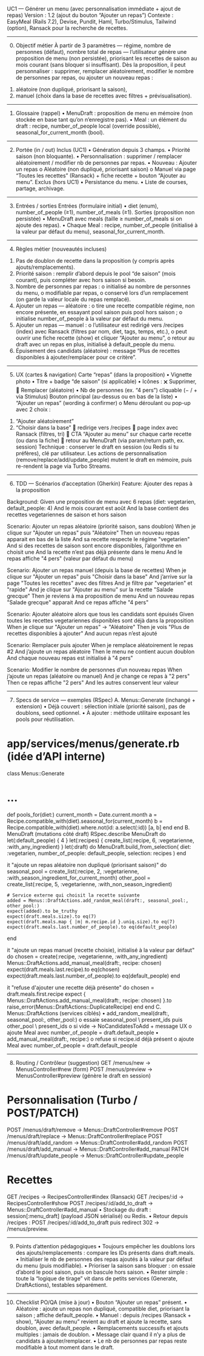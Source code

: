 UC1 — Générer un menu (avec personnalisation immédiate + ajout de repas)
Version : 1.2 (ajout du bouton “Ajouter un repas”)
Contexte : EasyMeal (Rails 7.2), Devise, Pundit, Haml, Turbo/Stimulus, Tailwind (option), Ransack pour la recherche de recettes.

---

0. Objectif métier
   À partir de 3 paramètres — régime, nombre de personnes (défaut), nombre total de repas — l’utilisateur génère une proposition de menu (non persistée), priorisant les recettes de saison au mois courant (sans bloquer si insuffisant).
   Dès la proposition, il peut personnaliser : supprimer, remplacer aléatoirement, modifier le nombre de personnes par repas, ou ajouter un nouveau repas :

1) aléatoire (non dupliqué, priorisant la saison),
2) manuel (choix dans la base de recettes avec filtres + prévisualisation).

---

1. Glossaire (rappel)
   • MenuDraft : proposition de menu en mémoire (non stockée en base tant qu’on n’enregistre pas).
   • Meal : un élément du draft : recipe, number_of_people local (override possible), seasonal_for_current_month (bool).

---

2. Portée (in / out)
   Inclus (UC1)
   • Génération depuis 3 champs.
   • Priorité saison (non bloquante).
   • Personnalisation : supprimer / remplacer aléatoirement / modifier nb de personnes par repas.
   • Nouveau : Ajouter un repas
   o Aléatoire (non dupliqué, priorisant saison)
   o Manuel via page “Toutes les recettes” (Ransack) + fiche recette + bouton “Ajouter au menu”.
   Exclus (hors UC1)
   • Persistance du menu.
   • Liste de courses, partage, archivage.

---

3. Entrées / sorties
   Entrées (formulaire initial)
   • diet (enum), number_of_people (≥1), number_of_meals (≥1).
   Sorties (proposition non persistée)
   • MenuDraft avec meals (taille ≥ number_of_meals si on ajoute des repas).
   • Chaque Meal : recipe, number_of_people (initialisé à la valeur par défaut du menu), seasonal_for_current_month.

---

4. Règles métier (nouveautés incluses)

1) Pas de doublon de recette dans la proposition (y compris après ajouts/remplacements).
2) Priorité saison : remplir d’abord depuis le pool “de saison” (mois courant), puis compléter avec hors saison si besoin.
3) Nombre de personnes par repas :
   o initialisé au nombre de personnes du menu,
   o modifiable par repas,
   o conservé lors d’un remplacement (on garde la valeur locale du repas remplacé).
4) Ajouter un repas — aléatoire :
   o tire une recette compatible régime, non encore présente, en essayant pool saison puis pool hors saison ;
   o initialise number_of_people à la valeur par défaut du menu.
5) Ajouter un repas — manuel :
   o l’utilisateur est redirigé vers /recipes (index) avec Ransack (filtres par nom, diet, tags, temps, etc.),
   o peut ouvrir une fiche recette (show) et cliquer “Ajouter au menu”,
   o retour au draft avec un repas en plus, initialisé à default_people du menu.
6) Épuisement des candidats (aléatoire) : message “Plus de recettes disponibles à ajouter/remplacer pour ce critère”.

---

5. UX (cartes & navigation)
   Carte “repas” (dans la proposition)
   • Vignette photo
   • Titre + badge “de saison” (si applicable)
   • Icônes : 🗙 Supprimer, 🔄 Remplacer (aléatoire)
   • Nb de personnes (ex. “4 pers”) cliquable (− / + via Stimulus)
   Bouton principal (au-dessus ou en bas de la liste)
   • “Ajouter un repas” (wording à confirmer)
   o Menu déroulant ou pop-up avec 2 choix :

1) “Ajouter aléatoirement”
2) “Choisir dans la base”
    redirige vers /recipes
    page index avec Ransack (filtres, tri)
    CTA “Ajouter au menu” sur chaque carte recette (ou dans la fiche)
    retour au MenuDraft (via param/return path, ex. session)
   Technique : conserver le draft en session (ou Redis si tu préfères), clé par utilisateur. Les actions de personnalisation (remove/replace/add/update_people) mutent le draft en mémoire, puis re-rendent la page via Turbo Streams.

---

6. TDD — Scénarios d’acceptation (Gherkin)
   Feature: Ajouter des repas à la proposition

Background:
Given une proposition de menu avec 6 repas (diet: vegetarien, default_people: 4)
And le mois courant est août
And la base contient des recettes vegetariennes de saison et hors saison

Scenario: Ajouter un repas aléatoire (priorité saison, sans doublon)
When je clique sur "Ajouter un repas" puis "Aléatoire"
Then un nouveau repas apparait en bas de la liste
And sa recette respecte le régime "vegetarien"
And si des recettes de saison sont encore disponibles, l’algorithme en choisit une
And la recette n’est pas déjà présente dans le menu
And le repas affiche "4 pers" (valeur par défaut du menu)

Scenario: Ajouter un repas manuel (depuis la base de recettes)
When je clique sur "Ajouter un repas" puis "Choisir dans la base"
And j’arrive sur la page "Toutes les recettes" avec des filtres
And je filtre par "vegetarien" et "rapide"
And je clique sur "Ajouter au menu" sur la recette "Salade grecque"
Then je reviens à ma proposition de menu
And un nouveau repas "Salade grecque" apparait
And ce repas affiche "4 pers"

Scenario: Ajouter aléatoire alors que tous les candidats sont épuisés
Given toutes les recettes vegetariennes disponibles sont déjà dans la proposition
When je clique sur "Ajouter un repas" -> "Aléatoire"
Then je vois "Plus de recettes disponibles à ajouter"
And aucun repas n’est ajouté

Scenario: Remplacer puis ajouter
When je remplace aléatoirement le repas #2
And j’ajoute un repas aléatoire
Then le menu ne contient aucun doublon
And chaque nouveau repas est initialisé à "4 pers"

Scenario: Modifier le nombre de personnes d’un nouveau repas
When j’ajoute un repas (aléatoire ou manuel)
And je change ce repas à "2 pers"
Then ce repas affiche "2 pers"
And les autres conservent leur valeur

---

7. Specs de service — exemples (RSpec)
   A. Menus::Generate (inchangé + extension)
   • Déjà couvert : sélection initiale (priorité saison), pas de doublons, seed optionnel.
   • À ajouter : méthode utilitaire exposant les pools pour réutilisation.

# app/services/menus/generate.rb (idée d’API interne)

class Menus::Generate

# ...

def pools_for(diet:)
current_month = Date.current.month
a = Recipe.compatible_with(diet).seasonal_for(current_month)
b = Recipe.compatible_with(diet).where.not(id: a.select(:id))
[a, b]
end
end
B. MenuDraft (mutations côté draft)
RSpec.describe MenuDraft do
let(:default_people) { 4 }
let(:recipes) { create_list(:recipe, 6, :vegetarienne, :with_any_ingredient) }
let(:draft) do
MenuDraft.build_from_selection(
diet: :vegetarien,
number_of_people: default_people,
selection: recipes
)
end

it "ajoute un repas aléatoire non dupliqué (priorisant saison)" do
seasonal_pool = create_list(:recipe, 2, :vegetarienne, :with_season_ingredient_for_current_month)
other_pool = create_list(:recipe, 5, :vegetarienne, :with_non_season_ingredient)

    # Service externe qui choisit la recette suivante
    added = Menus::DraftActions.add_random_meal(draft:, seasonal_pool:, other_pool:)
    expect(added).to be_truthy
    expect(draft.meals.size).to eq(7)
    expect(draft.meals.map { |m| m.recipe.id }.uniq.size).to eq(7)
    expect(draft.meals.last.number_of_people).to eq(default_people)

end

it "ajoute un repas manuel (recette choisie), initialisé à la valeur par défaut" do
chosen = create(:recipe, :vegetarienne, :with_any_ingredient)
Menus::DraftActions.add_manual_meal(draft:, recipe: chosen)
expect(draft.meals.last.recipe).to eq(chosen)
expect(draft.meals.last.number_of_people).to eq(default_people)
end

it "refuse d'ajouter une recette déjà présente" do
chosen = draft.meals.first.recipe
expect {
Menus::DraftActions.add_manual_meal(draft:, recipe: chosen)
}.to raise_error(Menus::DraftActions::DuplicateRecipe)
end
end
C. Menus::DraftActions (services ciblés)
• add_random_meal(draft:, seasonal_pool:, other_pool:)
o essaie seasonal_pool \ present_ids puis other_pool \ present_ids
o si vide → NoCandidatesToAdd + message UX
o ajoute Meal avec number_of_people = draft.default_people
• add_manual_meal(draft:, recipe:)
o refuse si recipe.id déjà présent
o ajoute Meal avec number_of_people = draft.default_people

---

8. Routing / Contrôleur (suggestion)
   GET /menus/new -> MenusController#new (form)
   POST /menus/preview -> MenusController#preview (génère le draft en session)

# Personnalisation (Turbo / POST/PATCH)

POST /menus/draft/remove -> Menus::DraftController#remove
POST /menus/draft/replace -> Menus::DraftController#replace
POST /menus/draft/add_random -> Menus::DraftController#add_random
POST /menus/draft/add_manual -> Menus::DraftController#add_manual
PATCH /menus/draft/update_people -> Menus::DraftController#update_people

# Recettes

GET /recipes -> RecipesController#index (Ransack)
GET /recipes/:id -> RecipesController#show
POST /recipes/:id/add_to_draft -> Menus::DraftController#add_manual
• Stockage du draft : session[:menu_draft] (payload JSON sérialisé) ou Redis.
• Retour depuis /recipes : POST /recipes/:id/add_to_draft puis redirect 302 → /menus/preview.

---

9. Points d’attention pédagogiques
   • Toujours empêcher les doublons lors des ajouts/remplacements : compare les IDs présents dans draft.meals.
   • Initialiser le nb de personnes des repas ajoutés à la valeur par défaut du menu (puis modifiable).
   • Prioriser la saison sans bloquer : on essaie d’abord le pool saison, puis on bascule hors saison.
   • Rester simple : toute la “logique de tirage” vit dans de petits services (Generate, DraftActions), testables séparément.

---

10. Checklist PO/QA (mise à jour)
    • Bouton “Ajouter un repas” présent.
    • Aléatoire : ajoute un repas non dupliqué, compatible diet, priorisant la saison ; affiche default_people.
    • Manuel : depuis /recipes (Ransack + show), “Ajouter au menu” revient au draft et ajoute la recette, sans doublon, avec default_people.
    • Remplacements successifs et ajouts multiples : jamais de doublon.
    • Message clair quand il n’y a plus de candidats à ajouter/remplacer.
    • Le nb de personnes par repas reste modifiable à tout moment dans le draft.
